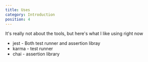 ```yaml
---
title: Uses
category: Introduction
position: 4
---
```


It's really not about the tools, but here's what I like using right now

- jest - Both test runner and assertion libray
- karma - test runner
- chai - assertion library
